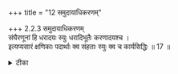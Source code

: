 +++
title = "12 समुदायाधिकरणम्"

+++
2.2.3 समुदायाधिकरणम्  
संघैरणूनां हि धरादयः स्युः धरादिभूतैः करणादयश्च ।  
इत्यप्यसारं क्षणिकाः पदार्थाः क्व संहताः स्युः क्व च कार्यसिद्धिः ॥ 17 ॥

<details><summary>टीका</summary>

2.2.3 समुदायाधिकरणम् The view that earth etc., are only the aggregate of atoms - and, the sense - organs, etc., are the variants of the elements of earth, etc., is not sound.1 It is because atoms are momentary and hence there is no possibility of their forming an aggregate. Whence could there be the origination of an effect. Notes : 1. According to Buddhists, earth, water, fire and air and also the sense - organs are only the aggregate of their respective atoms. atoms are momentary according to that school. Further, there is no enduring principle that could bring in the aggregation of the atoms. Hence the Buddhistic theory is unsound.
</details>

